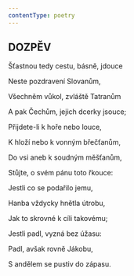```yaml
---
contentType: poetry
---
```


## DOZPĚV 

Šťastnou tedy cestu, básně, jdouce 

Neste pozdravení Slovanům, 

Všechněm vůkol, zvláště Tatranům 

A pak Čechům, jejich dcerky jsouce;

  

Přijdete-li k hoře nebo louce, 

K hloží nebo k vonným břečťanům, 

Do vsi aneb k soudným měšťanům, 

Stůjte, o svém pánu toto řkouce:

  

Jestli co se podařilo jemu, 

Hanba vždycky hnětla útrobu, 

Jak to skrovné k cíli takovému;

  

Jestli padl, vyzná bez úžasu: 

Padl, avšak rovně Jákobu, 

S andělem se pustiv do zápasu.
